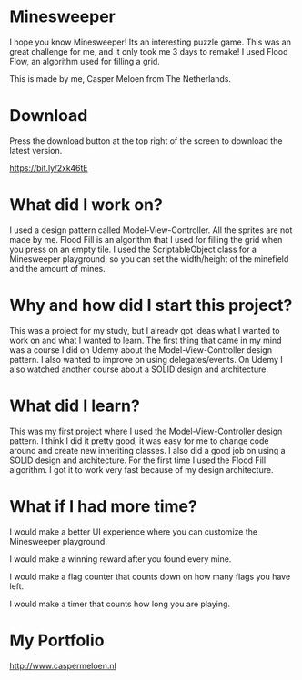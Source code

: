 # Minesweeper

I hope you know Minesweeper! Its an interesting puzzle game. This was an great challenge for me, and it only took me 3 days to remake! I used Flood Flow, an algorithm used for filling a grid.

This is made by me, Casper Meloen from The Netherlands.

# Download
Press the download button at the top right of the screen to download the latest version.

https://bit.ly/2xk46tE

# What did I work on?
I used a design pattern called Model-View-Controller.
All the sprites are not made by me.
Flood Fill is an algorithm that I used for filling the grid when you press on an empty tile.
I used the ScriptableObject class for a Minesweeper playground, so you can set the width/height of the minefield and the amount of mines.

# Why and how did I start this project?
This was a project for my study, but I already got ideas what I wanted to work on and what I wanted to learn.
The first thing that came in my mind was a course I did on Udemy about the Model-View-Controller design pattern.
I also wanted to improve on using delegates/events.
On Udemy I also watched another course about a SOLID design and architecture.

# What did I learn?
This was my first project where I used the Model-View-Controller design pattern.
I think I did it pretty good, it was easy for me to change code around and create new inheriting classes.
I also did a good job on using a SOLID design and architecture.
For the first time I used the Flood Fill algorithm.
I got it to work very fast because of my design architecture.

# What if I had more time?
I would make a better UI experience where you can customize the Minesweeper playground.

I would make a winning reward after you found every mine.

I would make a flag counter that counts down on how many flags you have left.

I would make a timer that counts how long you are playing.

# My Portfolio
http://www.caspermeloen.nl
